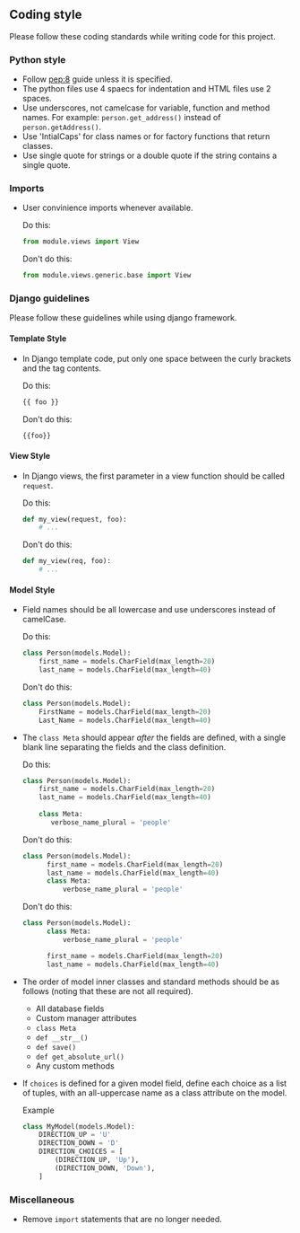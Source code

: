 ## Coding style
Please follow these coding standards while writing code for this project.

### Python style
* Follow [pep:8](https://www.python.org/dev/peps/pep-0008/) guide unless it is specified.
* The python files use 4 spaecs for indentation and HTML files use 2 spaces.
* Use underscores, not camelcase for variable, function and method names. For example: ```person.get_address()``` instead of ```person.getAddress()```.
* Use 'IntialCaps' for class names or for factory functions that return classes.
* Use single quote for strings or a double quote if the string contains a single quote.

### Imports
* User convinience imports whenever available.

  Do this:
  ```python
  from module.views import View
  ``` 
  Don't do this:
  ```python
  from module.views.generic.base import View
  ```
### Django guidelines
Please follow these guidelines while using django framework.

#### Template Style
* In Django template code, put only one space between the curly brackets and the tag contents.

    Do this:
    ```python
    {{ foo }}
    ```

    Don't do this:
    ```python
    {{foo}}
    ```
#### View Style
* In Django views, the first parameter in a view function should be called ```request```.

    Do this:
    ```python
    def my_view(request, foo):
        # ...
    ```
        
    Don't do this:
    ```python
    def my_view(req, foo):
        # ...
    ```
 
#### Model Style
* Field names should be all lowercase and use underscores instead of camelCase.

    Do this:
    ```python
    class Person(models.Model):
        first_name = models.CharField(max_length=20)
        last_name = models.CharField(max_length=40)
    ```
    
    Don't do this:
    ```python
    class Person(models.Model):
        FirstName = models.CharField(max_length=20)
        Last_Name = models.CharField(max_length=40)
    ```
 * The ``class Meta`` should appear *after* the fields are defined, with
  a single blank line separating the fields and the class definition.
    
    Do this:
    ```python
    class Person(models.Model):
        first_name = models.CharField(max_length=20)
        last_name = models.CharField(max_length=40)
        
        class Meta:
           verbose_name_plural = 'people'
    ```
    
    Don't do this:
    ```python
    class Person(models.Model):
          first_name = models.CharField(max_length=20)
          last_name = models.CharField(max_length=40)
          class Meta:
              verbose_name_plural = 'people'
    ```
   
   Don't do this:
    ```python
    class Person(models.Model):
          class Meta:
              verbose_name_plural = 'people'

          first_name = models.CharField(max_length=20)
          last_name = models.CharField(max_length=40)
    ```
* The order of model inner classes and standard methods should be as follows (noting that these are not all required).
    * All database fields
    * Custom manager attributes
    * ``class Meta``
    * ``def __str__()``
    * ``def save()``
    * ``def get_absolute_url()``
    * Any custom methods
    
* If ``choices`` is defined for a given model field, define each choice as a
  list of tuples, with an all-uppercase name as a class attribute on the model.
  
  Example
    ```python
    class MyModel(models.Model):
        DIRECTION_UP = 'U'
        DIRECTION_DOWN = 'D'
        DIRECTION_CHOICES = [
            (DIRECTION_UP, 'Up'),
            (DIRECTION_DOWN, 'Down'),
        ]
    ```

### Miscellaneous
* Remove ```import``` statements that are no longer needed.
